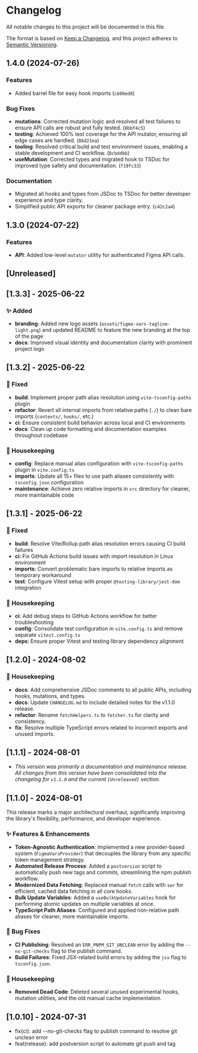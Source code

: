 # Changelog

All notable changes to this project will be documented in this file.

The format is based on [Keep a Changelog](https://keepachangelog.com/en/1.0.0/), and this project adheres to [Semantic Versioning](https://semver.org/spec/v2.0.0.html).

## 1.4.0 (2024-07-26)

### Features

- Added barrel file for easy hook imports (`cb00ed8`)

### Bug Fixes

- **mutations**: Corrected mutation logic and resolved all test failures to ensure API calls are robust and fully tested. (`8bbf4c5`)
- **testing**: Achieved 100% test coverage for the API mutator, ensuring all edge cases are handled. (`8bd21ea`)
- **tooling**: Resolved critical build and test environment issues, enabling a stable development and CI workflow. (`8cbddbb`)
- **useMutation**: Corrected types and migrated hook to TSDoc for improved type safety and documentation. (`f19fc33`)

### Documentation

- Migrated all hooks and types from JSDoc to TSDoc for better developer experience and type clarity.
- Simplified public API exports for cleaner package entry. (`c42c2a4`)

## 1.3.0 (2024-07-22)

### Features

- **API**: Added low-level `mutator` utility for authenticated Figma API calls.

## [Unreleased]

## [1.3.3] - 2025-06-22

### ✨ Added

- **branding**: Added new logo assets (`assets/figma-vars-tagline-light.png`) and updated README to feature the new branding at the top of the page
- **docs**: Improved visual identity and documentation clarity with prominent project logo

## [1.3.2] - 2025-06-22

### 🔧 Fixed

- **build**: Implement proper path alias resolution using `vite-tsconfig-paths` plugin
- **refactor**: Revert all internal imports from relative paths (`./`) to clean bare imports (`contexts/`, `hooks/`, etc.)
- **ci**: Ensure consistent build behavior across local and CI environments
- **docs**: Clean up code formatting and documentation examples throughout codebase

### 🧹 Housekeeping

- **config**: Replace manual alias configuration with `vite-tsconfig-paths` plugin in `vite.config.ts`
- **imports**: Update all 15+ files to use path aliases consistently with `tsconfig.json` configuration
- **maintenance**: Achieve zero relative imports in `src` directory for cleaner, more maintainable code

## [1.3.1] - 2025-06-22

### 🔧 Fixed

- **build**: Resolve Vite/Rollup path alias resolution errors causing CI build failures
- **ci**: Fix GitHub Actions build issues with import resolution in Linux environment
- **imports**: Convert problematic bare imports to relative imports as temporary workaround
- **test**: Configure Vitest setup with proper `@testing-library/jest-dom` integration

### 🧹 Housekeeping

- **ci**: Add debug steps to GitHub Actions workflow for better troubleshooting
- **config**: Consolidate test configuration in `vite.config.ts` and remove separate `vitest.config.ts`
- **deps**: Ensure proper Vitest and testing library dependency alignment

## [1.2.0] - 2024-08-02

### 🧹 Housekeeping

- **docs**: Add comprehensive JSDoc comments to all public APIs, including hooks, mutations, and types.
- **docs**: Update `CHANGELOG.md` to include detailed notes for the v1.1.0 release.
- **refactor**: Rename `fetchHelpers.ts` to `fetcher.ts` for clarity and consistency.
- **fix**: Resolve multiple TypeScript errors related to incorrect exports and unused imports.

## [1.1.1] - 2024-08-01

- _This version was primarily a documentation and maintenance release. All changes from this version have been consolidated into the changelog for `v1.1.0` and the current `[Unreleased]` section._

## [1.1.0] - 2024-08-01

This release marks a major architectural overhaul, significantly improving the library's flexibility, performance, and developer experience.

### ✨ Features & Enhancements

- **Token-Agnostic Authentication**: Implemented a new provider-based system (`FigmaVarsProvider`) that decouples the library from any specific token management strategy.
- **Automated Release Process**: Added a `postversion` script to automatically push new tags and commits, streamlining the npm publish workflow.
- **Modernized Data Fetching**: Replaced manual `fetch` calls with `swr` for efficient, cached data fetching in all core hooks.
- **Bulk Update Variables**: Added a `useBulkUpdateVariables` hook for performing atomic updates on multiple variables at once.
- **TypeScript Path Aliases**: Configured and applied non-relative path aliases for cleaner, more maintainable imports.

### 🐛 Bug Fixes

- **CI Publishing**: Resolved an `ERR_PNPM_GIT_UNCLEAN` error by adding the `--no-git-checks` flag to the publish command.
- **Build Failures**: Fixed JSX-related build errors by adding the `jsx` flag to `tsconfig.json`.

### 🧹 Housekeeping

- **Removed Dead Code**: Deleted several unused experimental hooks, mutation utilities, and the old manual cache implementation.

## [1.0.10] - 2024-07-31

- fix(ci): add --no-git-checks flag to publish command to resolve git unclean error
- feat(release): add postversion script to automate git push and tag
